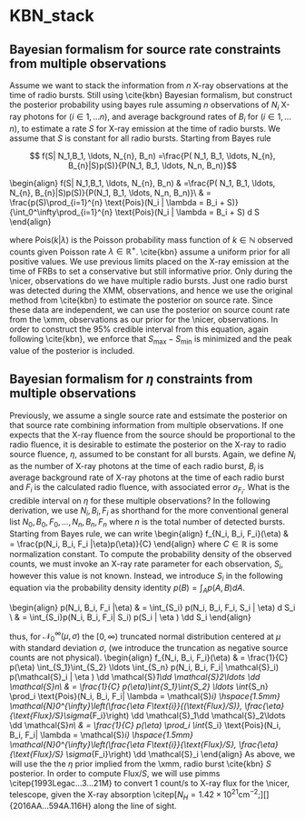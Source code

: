 # KBN_stack

## Bayesian formalism for source rate constraints from multiple observations
Assume we want to stack the information from $n$ X-ray observations at the time of radio bursts. Still using \cite{kbn} Bayesian formalism, but construct the posterior probability using bayes rule assuming $n$ observations of $N_i$ X-ray photons for $(i \in 1, \ldots n)$, and average background rates of $B_i$ for $(i \in 1, \ldots n)$, to estimate a rate $S$ for X-ray emission at the time of radio bursts. We assume that $S$ is constant for all radio bursts. Starting from Bayes rule

```math
 f(S| N_1,B_1, \ldots, N_{n}, B_n)  =\frac{P( N_1, B_1, \ldots, N_{n}, B_{n}|S)p(S)}{P(N_1, B_1, \ldots, N_n, B_n)}
```

\begin{align}
f(S| N_1,B_1, \ldots, N_{n}, B_n)  & =\frac{P( N_1, B_1, \ldots, N_{n}, B_{n}|S)p(S)}{P(N_1, B_1, \ldots, N_n, B_n)}\\
   & = \frac{p(S)\prod_{i=1}^{n} \text{Pois}(N_i | \lambda = B_i + S)}{\int_0^\infty\prod_{i=1}^{n} \text{Pois}(N_i | \lambda = B_i + S) d S
\end{align}

where $\text{Pois}(k| \lambda)$ is the Poisson probability mass function of $k \in \mathbb{N}$ observed counts given Poisson rate $\lambda \in \mathbb{R}^+$. \cite{kbn} assume a uniform prior for all positive values. We use previous limits placed on the X-ray emission at the time of FRBs to set a conservative but still informative prior. Only during the \nicer\, observations do we have multiple radio bursts. Just one radio burst was detected during the XMM, observations, and hence we use the original method from \cite{kbn} to estimate the posterior on source rate. Since these data are independent, we can use the posterior on source count rate from the \xmm\, observations as our prior for the \nicer\, observations. In order to construct the 95\% credible interval from this equation, again following \cite{kbn}, we enforce that $S_{\text{max}}-S_{\text{min}}$ is minimized and the peak value of the posterior is included. 

## Bayesian formalism for $\eta$ constraints from multiple observations

Previously, we assume a single source rate and estsimate the posterior on that source rate combining information from multiple observations. If one expects that the X-ray fluence from the source should be proportional to the radio fluence, it is desirable to estimate the posterior on the X-ray to radio source fluence, $\eta$, assumed to be constant for all bursts. Again, we define $N_i$ as the number of X-ray photons at the time of each radio burst, $B_i$ is average background rate of X-ray photons at the time of each radio burst and $F_i$ is the calculated radio fluence, with associated error $\sigma_{F_i}$. What is the credible interval on $\eta$ for these multiple observations? In the following derivation, we use $N_i, B_i, F_i$ as shorthand for the more conventional general list $N_0, B_0, F_0, \ldots, N_n, B_n, F_n$ where $n$ is the total number of detected bursts. Starting from Bayes rule, we can write
\begin{align}
    f_{N_i, B_i, F_i}(\eta) & = \frac{p(N_i, B_i,  F_i |\eta)p(\eta)}{C}
\end{align}
 where $C\in \mathbb{R}$ is some normalization constant. To compute the probability density of the observed counts, we must invoke an X-ray rate parameter for each observation, $S_i$, however this value is not known. Instead, we introduce $S_i$ in the following equation via the probability density identity $p(B) = \int_A p(A,B) d A$. 
 
\begin{align}
    p(N_i, B_i, F_i |\eta) & = \int_{S_i} p(N_i, B_i, F_i, S_i | \eta) d S_i \\ 
    & = \int_{S_i}p(N_i, B_i, F_i| S_i) p(S_i | \eta ) \dd S_i 
\end{align}

thus, for $\mathcal{N}_0^{\infty}(\mu, \sigma)$ the $[0,\infty)$ truncated normal distribution centered at $\mu$ with standard deviation $\sigma$, (we introduce the truncation as negative source counts are not physical). 
\begin{align}
    f_{N_i, B_i, F_i}(\eta) & = \frac{1}{C} p(\eta) \int_{S_1}\int_{S_2} \ldots \int_{S_n} p(N_i, B_i,  F_i| \mathcal{S}_i) p(\mathcal{S}_i | \eta ) \dd \mathcal{S}_1\dd \mathcal{S}_2\ldots \dd \mathcal{S}_n\\
    & = \frac{1}{C} p(\eta)\int_{S_1}\int_{S_2} \ldots \int_{S_n} \prod_i \text{Pois}(N_i, B_i, F_i| \lambda = \mathcal{S}_i) \hspace{1.5mm} \mathcal{N}_0^{\infty}\left(\frac{\eta F_\text{i}}{(\text{Flux}/S)},  \frac{\eta}{\text{Flux}/S}\sigma_{F_i}\right) \dd \mathcal{S}_1\dd \mathcal{S}_2\ldots \dd \mathcal{S}_n\\
    & = \frac{1}{C} p(\eta) \prod_i \int_{S_i} \text{Pois}(N_i, B_i, F_i| \lambda = \mathcal{S}_i)  \hspace{1.5mm} \mathcal{N}_0^{\infty}\left(\frac{\eta F_\text{i}}{\text{Flux}/S}, \frac{\eta}{\text{Flux}/S} \sigma_{F_i}\right) \dd \mathcal{S}_i
\end{align}
As above, we will use the the $\eta$ prior implied from the \xmm\, radio burst \cite{kbn} $S$ posterior. In order to compute $\text{Flux}/S$, we will use pimms \citep{1993Legac...3...21M} to convert 1 count/s to X-ray flux for the \nicer\, telescope, given the X-ray absorption \citep[$N_H = 1.42\times 10^{21} \text{cm}^{-2}$;][]{2016AA...594A.116H} along the line of sight.
